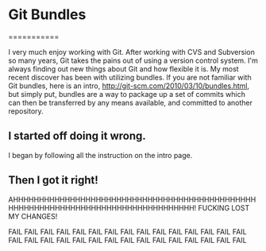 # Git Bundles
===========

I very much enjoy working with Git.  After working with CVS and Subversion so many years, 
Git takes the pains out of using a version control system.  I'm always finding out new things about 
Git and how flexible it is.  My most recent discover has been with utilizing bundles.  If you are 
not familiar with Git bundles, here is an intro, http://git-scm.com/2010/03/10/bundles.html, but 
simply put, bundles are a way to package up a set of commits which can then be transferred by any 
means available, and committed to another repository.

## I started off doing it wrong.
I began by following all the instruction on the intro page.

## Then I got it right!

AHHHHHHHHHHHHHHHHHHHHHHHHHHHHHHHHHHHHHHHHHHHHHHHHHHHHHHHHHHHHHHHHHHHHHHHHHHHHHHHHHHH!
FUCKING LOST MY CHANGES!

FAIL FAIL FAIL FAIL FAIL FAIL FAIL FAIL FAIL FAIL FAIL FAIL FAIL FAIL FAIL 
FAIL FAIL FAIL FAIL FAIL FAIL FAIL FAIL FAIL FAIL FAIL FAIL FAIL FAIL FAIL 